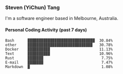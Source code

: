 ### Steven (YiChun) Tang

I'm a software engineer based in Melbourne, Australia.

#### Personal Coding Activity (past 7 days)
```
Bash      ▓▓▓▓▓▓▓▓▓▓▓▓▓▓▓▓▓▓▓▓▓▓▓▓▓▓▓▓▓▓  30.84%
other     ▓▓▓▓▓▓▓▓▓▓▓▓▓▓▓▓▓▓▓▓▓▓▓▓▓▓▓▓▓   30.78%
Docker    ▓▓▓▓▓▓▓▓▓▓                      11.13%
Text      ▓▓▓▓▓▓▓▓▓▓                      10.96%
Rust      ▓▓▓▓▓▓▓                          7.75%
E-mail    ▓▓▓▓▓▓▓                          7.47%
Markdown  ▓                                1.08%
```
